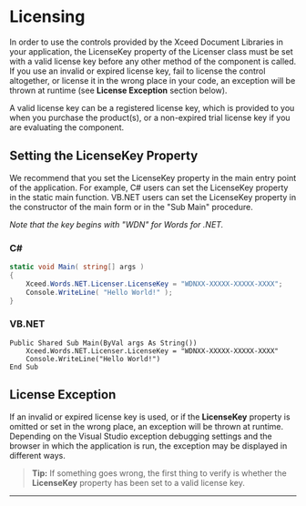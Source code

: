 # Licensing

In order to use the controls provided by the Xceed Document Libraries in your application, the LicenseKey property of the Licenser class must be set with a valid license key before any other method of the component is called. If you use an invalid or expired license key, fail to license the control altogether, or license it in the wrong place in your code, an exception will be thrown at runtime (see **License Exception** section below).

A valid license key can be a registered license key, which is provided to you when you purchase the product(s), or a non-expired trial license key if you are evaluating the component.

## Setting the LicenseKey Property

We recommend that you set the LicenseKey property in the main entry point of the application. For example, C# users can set the LicenseKey property in the static main function. VB.NET users can set the LicenseKey property in the constructor of the main form or in the "Sub Main" procedure.

*Note that the key begins with "WDN" for Words for .NET.*

### C#

```csharp
static void Main( string[] args )
{
    Xceed.Words.NET.Licenser.LicenseKey = "WDNXX-XXXXX-XXXXX-XXXX";
    Console.WriteLine( "Hello World!" );
}
```

### VB.NET

```vbnet
Public Shared Sub Main(ByVal args As String())
    Xceed.Words.NET.Licenser.LicenseKey = "WDNXX-XXXXX-XXXXX-XXXX"
    Console.WriteLine("Hello World!")
End Sub
```

## License Exception

If an invalid or expired license key is used, or if the **LicenseKey** property is omitted or set in the wrong place, an exception will be thrown at runtime. Depending on the Visual Studio exception debugging settings and the browser in which the application is run, the exception may be displayed in different ways.

> **Tip:** If something goes wrong, the first thing to verify is whether the **LicenseKey** property has been set to a valid license key.

---